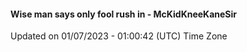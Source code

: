 #### Wise man says only fool rush in - McKidKneeKaneSir
Updated on 01/07/2023 - 01:00:42 (UTC) Time Zone
